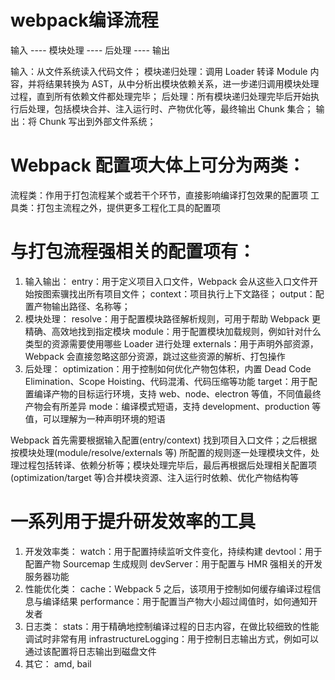 # webpack编译流程
输入 ---- 模块处理 ---- 后处理 ---- 输出

输入：从文件系统读入代码文件；
模块递归处理：调用 Loader 转译 Module 内容，并将结果转换为 AST，从中分析出模块依赖关系，进一步递归调用模块处理过程，直到所有依赖文件都处理完毕；
后处理：所有模块递归处理完毕后开始执行后处理，包括模块合并、注入运行时、产物优化等，最终输出 Chunk 集合；
输出：将 Chunk 写出到外部文件系统；

# Webpack 配置项大体上可分为两类：
流程类：作用于打包流程某个或若干个环节，直接影响编译打包效果的配置项
工具类：打包主流程之外，提供更多工程化工具的配置项

# 与打包流程强相关的配置项有：
1. 输入输出：
entry：用于定义项目入口文件，Webpack 会从这些入口文件开始按图索骥找出所有项目文件；
context：项目执行上下文路径；
output：配置产物输出路径、名称等；
2. 模块处理：
resolve：用于配置模块路径解析规则，可用于帮助 Webpack 更精确、高效地找到指定模块
module：用于配置模块加载规则，例如针对什么类型的资源需要使用哪些 Loader 进行处理
externals：用于声明外部资源，Webpack 会直接忽略这部分资源，跳过这些资源的解析、打包操作
3. 后处理：
optimization：用于控制如何优化产物包体积，内置 Dead Code Elimination、Scope Hoisting、代码混淆、代码压缩等功能
target：用于配置编译产物的目标运行环境，支持 web、node、electron 等值，不同值最终产物会有所差异
mode：编译模式短语，支持 development、production 等值，可以理解为一种声明环境的短语

Webpack 首先需要根据输入配置(entry/context) 找到项目入口文件；之后根据按模块处理(module/resolve/externals 等) 所配置的规则逐一处理模块文件，处理过程包括转译、依赖分析等；模块处理完毕后，最后再根据后处理相关配置项(optimization/target 等)合并模块资源、注入运行时依赖、优化产物结构等

# 一系列用于提升研发效率的工具
1. 开发效率类：
watch：用于配置持续监听文件变化，持续构建
devtool：用于配置产物 Sourcemap 生成规则
devServer：用于配置与 HMR 强相关的开发服务器功能
2. 性能优化类：
cache：Webpack 5 之后，该项用于控制如何缓存编译过程信息与编译结果
performance：用于配置当产物大小超过阈值时，如何通知开发者
3. 日志类：
stats：用于精确地控制编译过程的日志内容，在做比较细致的性能调试时非常有用
infrastructureLogging：用于控制日志输出方式，例如可以通过该配置将日志输出到磁盘文件
4. 其它：
amd, bail
